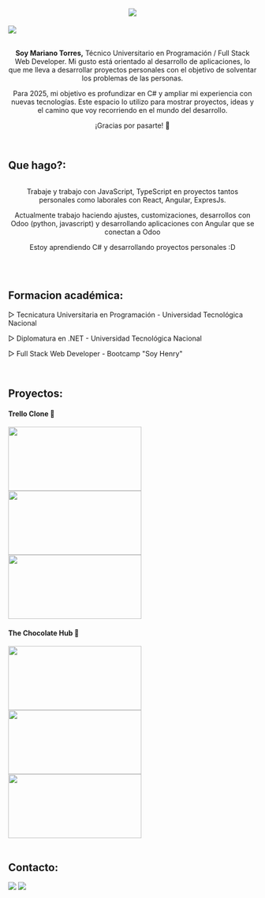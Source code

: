 <h1 align="center"><a href="https://github.com/DenverCoder1/readme-typing-svg"><img src="https://readme-typing-svg.herokuapp.com?center=true&vCenter=true&lines=Mariano+Ignacio+Torres;&font=Fira%20Code&center=true&width=440&height=45&size=22&color=ffffff"></a></h1>
 
<div>
  <img src="https://res.cloudinary.com/djdqwkavb/image/upload/w_1000,ar_16:9,c_fill,g_auto,e_sharpen/v1743364702/b7b3e3fc-b92a-45ed-9f05-d60082c1e782_qbi0ek.png">
</div>

<br>
 
<p align="center">
  <strong>Soy Mariano Torres,</strong> Técnico Universitario en Programación / Full Stack Web Developer.  
  Mi gusto está orientado al desarrollo de aplicaciones, lo que me lleva a desarrollar proyectos personales con el objetivo de solventar los problemas de las personas.
</p>

<p align="center">
  Para 2025, mi objetivo es profundizar en C# y ampliar mi experiencia con nuevas tecnologías.  
  Este espacio lo utilizo para mostrar proyectos, ideas y el camino que voy recorriendo en el mundo del desarrollo.
</p>

<p align="center">
  ¡Gracias por pasarte! 🚀
</p>

<br>

## Que hago?:
<div style="display: inline-block">
  <!--img height="45px" width="45px" src="https://cdn.jsdelivr.net/gh/devicons/devicon/icons/javascript/javascript-plain.svg" />
  <img height="45px" width="55px" src="https://cdn.jsdelivr.net/gh/devicons/devicon/icons/typescript/typescript-plain.svg" />
  <img height="45px" width="55px" src="https://cdn.jsdelivr.net/gh/devicons/devicon/icons/react/react-original-wordmark.svg" />
  <img height="45px" width="55px" src="https://cdn.jsdelivr.net/gh/devicons/devicon/icons/redux/redux-original.svg" />
  <img height="45px" width="55px" src="https://cdn.jsdelivr.net/gh/devicons/devicon/icons/nodejs/nodejs-original-wordmark.svg"  />
  <img height="45px" width="55px" src="https://cdn.jsdelivr.net/gh/devicons/devicon/icons/html5/html5-original-wordmark.svg" />
  <img height="45px" width="55px" src="https://cdn.jsdelivr.net/gh/devicons/devicon/icons/css3/css3-original-wordmark.svg" />
  <img height="45px" width="55px" src="https://cdn.jsdelivr.net/gh/devicons/devicon/icons/express/express-original.svg" />
  <img height="45px" width="55px" src="https://cdn.jsdelivr.net/gh/devicons/devicon/icons/sequelize/sequelize-original.svg" />
  <img height="45px" width="55px" src="https://cdn.jsdelivr.net/gh/devicons/devicon/icons/postgresql/postgresql-original-wordmark.svg" />
  <img height="45px" width="55px" src="https://cdn.jsdelivr.net/gh/devicons/devicon/icons/mongodb/mongodb-original.svg" />
  <img height="45px" width="55px" src="https://cdn.jsdelivr.net/gh/devicons/devicon/icons/angularjs/angularjs-plain.svg" />
  <img height="45px" width="55px" src="https://cdn.jsdelivr.net/gh/devicons/devicon/icons/bootstrap/bootstrap-original.svg" />
  <img height="45px" width="55px" src="https://cdn.jsdelivr.net/gh/devicons/devicon/icons/mysql/mysql-original-wordmark.svg" /-->
  <p align="center">
    Trabaje y trabajo con JavaScript, TypeScript en proyectos tantos personales como laborales con React, Angular, ExpresJs. 
  </p>
  <p align="center">
    Actualmente trabajo haciendo ajustes, customizaciones, desarrollos con Odoo (python, javascript) y desarrollando aplicaciones con Angular que se conectan a Odoo
  </p>
  <p align="center">
    Estoy aprendiendo C# y desarrollando proyectos personales :D
  </p>
  <div align="center">
    <br>
</div>

<br>

## Formacion académica:

<p>▷ Tecnicatura Universitaria en Programación - Universidad Tecnológica Nacional </p>
<p>▷ Diplomatura en .NET - Universidad Tecnológica Nacional  </p>
<p>▷ Full Stack Web Developer - Bootcamp "Soy Henry" </p>

<br>

## Proyectos:
<div>
   <div>
    <h4>Trello Clone 📖</h4>
    <img height="130px" width="270px" src="https://res.cloudinary.com/djdqwkavb/image/upload/v1693277282/1_udblnq.png">
    <img height="130px" width="270px" src="https://res.cloudinary.com/djdqwkavb/image/upload/v1693277314/5_xphu4q.png">
    <img height="130px" width="270px" src="https://media.giphy.com/media/v1.Y2lkPTc5MGI3NjExNTE5YjdxbTY3dXp1OTFiajVlOWl2OTlyejYwMWZmOGc4NXI2czhxaCZlcD12MV9pbnRlcm5hbF9naWZfYnlfaWQmY3Q9Zw/xD2LpyyJBLisrFlYnx/giphy.gif">
  </div>
  <div>
    <h4>The Chocolate Hub 🍫</h4>
    <img height="130px" width="270px" src="https://res.cloudinary.com/djdqwkavb/image/upload/v1683403463/pf1_hr3c8r.jpg">
    <img height="130px" width="270px" src="https://res.cloudinary.com/djdqwkavb/image/upload/v1683403464/pf2_zzlfru.jpg">
    <img height="130px" width="270px" src="https://media.giphy.com/media/v1.Y2lkPTc5MGI3NjExOXQyZHo3ZWlqMW1wcG9wYnZ6d3VqbHpjb3h1bGc5enBseHVjNW9zNCZlcD12MV9pbnRlcm5hbF9naWZfYnlfaWQmY3Q9Zw/wDPoUyW9a1y6fzFI7R/giphy.gif">
  </div>
  <!--div>
    <h4>Proyecto individual - SoyHenry 🎮</h4>
    <img height="130px" width="270px" src="https://res.cloudinary.com/djdqwkavb/image/upload/v1684008036/Captura_ktt5bg.png">
    <img height="130px" width="270px" src="https://res.cloudinary.com/djdqwkavb/image/upload/v1683403451/pi_dh1mga.jpg">
    <img height="130px" width="270px" src="https://media.giphy.com/media/v1.Y2lkPTc5MGI3NjExNDhlYThsd2g1Mnd0aWI2cnh3bnAzNTZwZmJqYXczeWhuM2I4MWdrbyZlcD12MV9pbnRlcm5hbF9naWZfYnlfaWQmY3Q9Zw/18uVlBBk1oxDUqFhGl/giphy.gif">
</div-->
</div>


<br>


## Contacto:
<div>
  <a href="mailto:marianxtorres@gmail.com" target="_blank"><img src="https://img.shields.io/badge/Gmail-D14836?style=for-the-badge&logo=gmail&logoColor=white" target="_blank"></a>
  <a href="https://www.linkedin.com/in/mariano-torres-1b717b236/" target="blank"><img src="https://img.shields.io/badge/LinkedIn-0077B5?style=for-the-badge&logo=linkedin&logoColor=white" target="blank"></a>  
</div>


